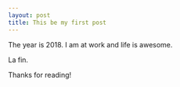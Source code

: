 ```yaml
---
layout: post
title: This be my first post
---
```


The year is 2018.
I am at work and life is awesome. 

La fin.

Thanks for reading!
